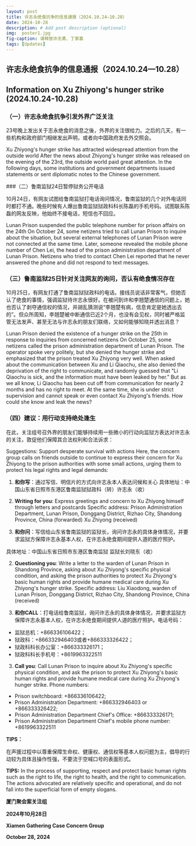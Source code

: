 ```yaml
---
layout: post
title: 许志永绝食抗争的信息通报（2024.10.24—10.28）
date: 2024-10-28
description: # Add post description (optional)
img:  poster1.jpg
fig-caption: 请释放许志勇、丁家喜
tags: [Updates]
---
```


## 许志永绝食抗争的信息通报（2024.10.24—10.28）

## Information on Xu Zhiyong's hunger strike (2024.10.24-10.28)

### （一）许志永绝食抗争引发外界广泛关注

23号晚上发出关于志永绝食的消息之後，外界的关注很给力。之后的几天，有一些机构和政府部门相继发出声明，或者向中国政府发去外交照会。

Xu Zhiyong's hunger strike has attracted widespread attention from the outside world
After the news about Zhiyong's hunger strike was released on the evening of the 23rd, the outside world paid great attention. In the following days, some institutions and government departments issued statements or sent diplomatic notes to the Chinese government.

###（二）鲁南监狱24日暂停狱务公开电话

10月24日，有网友试图给鲁南监狱打电话询问情况，鲁南监狱的几个对外电话同时都打不通。晚些时候有人爆出鲁南监狱狱政科科长陈磊的手机号码。试图联系陈磊的网友反映，他始终不接电话，短信也不回应。

Lunan Prison suspended the public telephone number for prison affairs on the 24th
On October 24, some netizens tried to call Lunan Prison to inquire about the situation, but several external telephones of Lunan Prison were not connected at the same time. Later, someone revealed the mobile phone number of Chen Lei, the head of the prison administration department of Lunan Prison. Netizens who tried to contact Chen Lei reported that he never answered the phone and did not respond to text messages.

### （三）鲁南监狱25日针对关注网友的询问，否认有绝食情况存在

10月25日，有网友打通了鲁南监狱狱政科的电话。接线员说话非常客气，但她否认了绝食的事情，强调监狱待许志永很好。在被问到许和李翘楚通信的问题上，她也否认了剥夺通信权的情况，并胡乱猜测说“李翘楚有病，信息肯定是她透出去的”。但众所周知，李翘楚被中断通信已近2个月，也没有会见权，同时被严格监管无法发声、甚至无法与许志永的朋友们联络，又如何能够知晓并透出消息？

Lunan Prison denied the existence of a hunger strike on the 25th in response to inquiries from concerned netizens
On October 25, some netizens called the prison administration department of Lunan Prison. The operator spoke very politely, but she denied the hunger strike and emphasized that the prison treated Xu Zhiyong very well. When asked about the communication between Xu and Li Qiaochu, she also denied the deprivation of the right to communicate, and randomly guessed that "Li Qiaochu is sick, and the information must have been leaked by her." But as we all know, Li Qiaochu has been cut off from communication for nearly 2 months and has no right to meet. At the same time, she is under strict supervision and cannot speak or even contact Xu Zhiyong's friends. How could she know and leak the news? 

### （四）建议：用行动支持绝处逢生
在此，关注组号召外界的朋友们能够持续用一些微小的行动向监狱方表达对许志永的关注，敦促他们保障其合法权利和合法诉求：

Suggestions: Support desperate survival with actions
Here, the concern group calls on friends outside to continue to express their concern for Xu Zhiyong to the prison authorities with some small actions, urging them to protect his legal rights and legal demands:

1. **和你写**：通过写信、明信片的方式向许志永本人表达问候和关心
具体地址：中国山东省日照市东港区鲁南监狱狱政科（转）许志永（收）

1. **Writing for you**: Express greetings and concern to Xu Zhiyong himself through letters and postcards
Specific address: Prison Administration Department, Lunan Prison, Donggang District, Rizhao City, Shandong Province, China (forwarded) Xu Zhiyong (received)

2. **和你问**：写信给山东省鲁南监狱的监狱长，询问许志永的具体身体情况，并要求监狱方保障许志永基本人权，在许志永绝食期间提供人道的医疗照护。

具体地址：中国山东省日照市东港区鲁南监狱 监狱长刘晓东（收）

2. **Questioning you**: Write a letter to the warden of Lunan Prison in Shandong Province, asking about Xu Zhiyong's specific physical condition, and asking the prison authorities to protect Xu Zhiyong's basic human rights and provide humane medical care during Xu Zhiyong's hunger strike.
Specific address: Liu Xiaodong, warden of Lunan Prison, Donggang District, Rizhao City, Shandong Province, China (received)

3. **和你CALL**：打电话给鲁南监狱，询问许志永的具体身体情况，并要求监狱方保障许志永基本人权，在许志永绝食期间提供人道的医疗照护。电话号码：
- 监狱总机：+866336106422；
- 狱政科：+866332946403或者+866333326422；
- 狱政科科长办公室：+866333326171；
- 狱政科科长手机号：+8619963322511

3. **Call you**: Call Lunan Prison to inquire about Xu Zhiyong's specific physical condition, and ask the prison to protect Xu Zhiyong's basic human rights and provide humane medical care during Xu Zhiyong's hunger strike. Phone numbers: 

- Prison switchboard: +866336106422; 
- Prison Administration Department: +866332946403 or +866333326422; 
- Prison Administration Department Chief's Office: +866333326171; 
- Prison Administration Department Chief's mobile phone number: +8619963322511

**TIPS：**

在声援过程中以尊重保障生命权、健康权、通信权等基本人权问题为主，倡导的行动较为具体且操作性强，不要流于空喊口号的表面形式。

**TIPS:**
In the process of supporting, respect and protect basic human rights such as the right to life, the right to health, and the right to communication. The actions advocated are relatively specific and operational, and do not fall into the superficial form of empty slogans.


**厦门聚会案关注组**

**2024年10月28日**

**Xiamen Gathering Case Concern Group**

**October 28, 2024**
